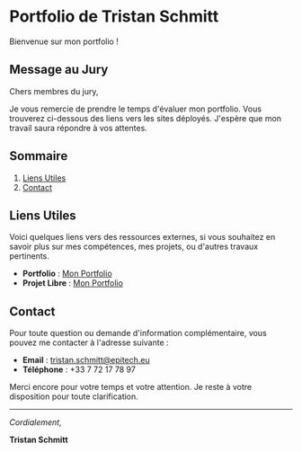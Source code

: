 # Portfolio de Tristan Schmitt

Bienvenue sur mon portfolio !

## Message au Jury

Chers membres du jury,

Je vous remercie de prendre le temps d'évaluer mon portfolio. Vous trouverez ci-dessous des liens vers les sites déployés. J'espère que mon travail saura répondre à vos attentes.

## Sommaire

1. [Liens Utiles](#liens-utiles)
2. [Contact](#contact)

## Liens Utiles

Voici quelques liens vers des ressources externes, si vous souhaitez en savoir plus sur mes compétences, mes projets, ou d'autres travaux pertinents.

- **Portfolio** : [Mon Portfolio](https://tonportfolio.com)
- **Projet Libre** : [Mon Portfolio](https://tonportfolio.com)

## Contact

Pour toute question ou demande d'information complémentaire, vous pouvez me contacter à l'adresse suivante :
- **Email** : [tristan.schmitt@epitech.eu](mailto:ton.email@example.com)
- **Téléphone** : +33 7 72 17 78 97

Merci encore pour votre temps et votre attention. Je reste à votre disposition pour toute clarification.

---

_Cordialement,_

**Tristan Schmitt**
